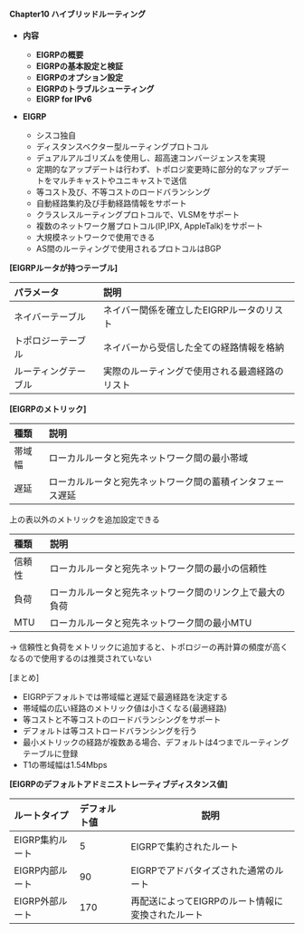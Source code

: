 #### Chapter10 ハイブリッドルーティング
- **内容**
  - **EIGRPの概要**
  - **EIGRPの基本設定と検証**
  - **EIGRPのオプション設定**
  - **EIGRPのトラブルシューティング**
  - **EIGRP for IPv6**


- **EIGRP**
  - シスコ独自
  - ディスタンスベクター型ルーティングプロトコル
  - デュアルアルゴリズムを使用し、超高速コンバージェンスを実現
  - 定期的なアップデートは行わず、トポロジ変更時に部分的なアップデートをマルチキャストやユニキャストで送信
  - 等コスト及び、不等コストのロードバランシング
  - 自動経路集約及び手動経路情報をサポート
  - クラスレスルーティングプロトコルで、VLSMをサポート
  - 複数のネットワーク層プロトコル(IP,IPX, AppleTalk)をサポート
  - 大規模ネットワークで使用できる
  - AS間のルーティングで使用されるプロトコルはBGP

**[EIGRPルータが持つテーブル]**

|パラメータ  |説明         |
|:-----------|:------------|
|ネイバーテーブル|ネイバー関係を確立したEIGRPルータのリスト|
|トポロジーテーブル|ネイバーから受信した全ての経路情報を格納|
|ルーティングテーブル|実際のルーティングで使用される最適経路のリスト|


**[EIGRPのメトリック]**

|種類  |説明         |
|:-----------|:------------|
|帯域幅|ローカルルータと宛先ネットワーク間の最小帯域|
|遅延|ローカルルータと宛先ネットワーク間の蓄積インタフェース遅延|

上の表以外のメトリックを追加設定できる


|種類  |説明         |
|:-----------|:------------|
|信頼性|ローカルルータと宛先ネットワーク間の最小の信頼性|
|負荷|ローカルルータと宛先ネットワーク間のリンク上で最大の負荷|
|MTU|ローカルルータと宛先ネットワーク間の最小MTU|

-> 信頼性と負荷をメトリックに追加すると、トポロジーの再計算の頻度が高くなるので使用するのは推奨されていない

[まとめ]
- EIGRPデフォルトでは帯域幅と遅延で最適経路を決定する
- 帯域幅の広い経路のメトリック値は小さくなる(最適経路)
- 等コストと不等コストのロードバランシングをサポート
- デフォルトは等コストロードバランシングを行う
- 最小メトリックの経路が複数ある場合、デフォルトは4つまでルーティングテーブルに登録
- T1の帯域幅は1.54Mbps


**[EIGRPのデフォルトアドミニストレーティブディスタンス値]**

|ルートタイプ|デフォルト値 |説明 |
|:-----------|:------------|-------------|
|EIGRP集約ルート|5| EIGRPで集約されたルート|
|EIGRP内部ルート|90| EIGRPでアドバタイズされた通常のルート|
|EIGRP外部ルート|170|再配送によってEIGRPのルート情報に変換されたルート|
